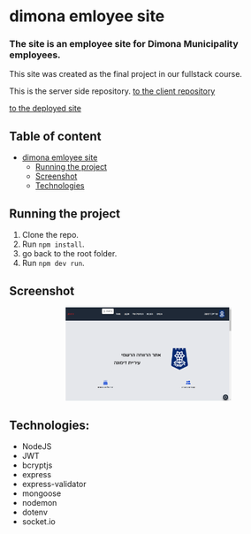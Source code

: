 # dimona emloyee site

### The site is an employee site for Dimona Municipality employees.
This site was created as the final project in our fullstack course.

This is the server side repository. [to the client repository](https://github.com/noammery/end-project-client)

[to the deployed site](https://dimona-end-project.netlify.app/)

 
## Table of content
- [dimona emloyee site](#dimona-emloyee-site)
  - [Running the project](#running-the-project)
  - [Screenshot](#screenshot)
  - [Technologies](#technologies)

## Running the project
1. Clone the repo.
2. Run `npm install`.
3. go back to the root folder.
4. Run `npm dev run`.


## Screenshot
 <p align="center"><img src="https://github.com/noammery/end-project-client/blob/master/src/images/screenshot2.png" width="300" /></p>


## Technologies:
* NodeJS
* JWT
* bcryptjs
* express
* express-validator
* mongoose
* nodemon
* dotenv
* socket.io

